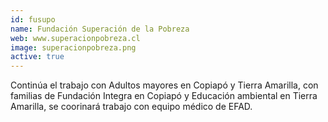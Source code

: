 ```yaml
---
id: fusupo
name: Fundación Superación de la Pobreza
web: www.superacionpobreza.cl
image: superacionpobreza.png
active: true
---
```

Continúa el trabajo con Adultos mayores en Copiapó y Tierra Amarilla, con familias de Fundación Integra en Copiapó y Educación ambiental en Tierra Amarilla, se coorinará trabajo con equipo médico de EFAD.
